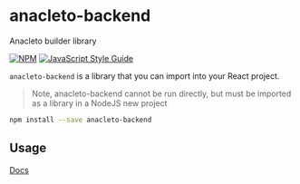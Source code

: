 # anacleto-backend
Anacleto builder library

[![NPM](https://img.shields.io/npm/v/anacleto-frontend.svg)](https://www.npmjs.com/package/anacleto-backend) [![JavaScript Style Guide](https://img.shields.io/badge/code_style-standard-brightgreen.svg)](https://standardjs.com)

`anacleto-backend` is a library that you can import into your React project.
> Note, anacleto-backend cannot be run directly, but must be imported as a library in a NodeJS new project

```bash
npm install --save anacleto-backend
```

## Usage
[Docs](https://anacleto.gitbook.io/anacleto/getting-started/setup-anacleto#anacleto-backend)